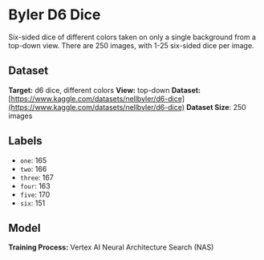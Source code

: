 # Byler D6 Dice

Six-sided dice of different colors taken on only a single background from a top-down view. There are 250 images, with 1-25 six-sided dice per image.

## Dataset

**Target:** d6 dice, different colors
**View:** top-down
**Dataset:** [https://www.kaggle.com/datasets/nellbyler/d6-dice](https://www.kaggle.com/datasets/nellbyler/d6-dice)
**Dataset Size**: 250 images

## Labels

- `one`: 165
- `two`: 166
- `three`: 167
- `four`: 163
- `five`: 170
- `six`: 151

## Model

**Training Process:** Vertex AI Neural Architecture Search (NAS)
